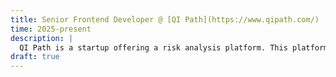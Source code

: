 ```yaml
---
title: Senior Frontend Developer @ [QI Path](https://www.qipath.com/)
time: 2025-present
description: |
  QI Path is a startup offering a risk analysis platform. This platform helps decision makers in a variety of industries accurately assess risk, so they can make decisions with an awareness of hidden vulnerabilities and minimize quality and safety issues. This role also re-connects me with a college friend!
draft: true
---
```

